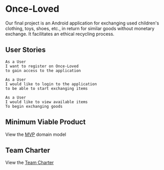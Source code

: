 # Once-Loved

Our final project is an Android application for exchanging used children's clothing, toys, shoes, etc., in return for similar goods without monetary exchange.  It facilitates an ethical recycling process.


## User Stories

```
As a User
I want to register on Once-Loved
to gain access to the application
```

```
As a User
I would like to login to the application
to be able to start exchanging items
```

```
As a User
I would like to view available items
To begin exchanging goods
```

## Minimum Viable Product

View the [MVP]() domain model

## Team Charter

View the [Team Charter]()
